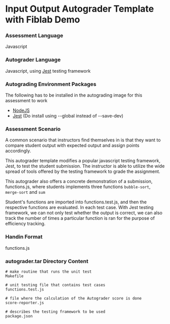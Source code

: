 # Input Output Autograder Template with Fiblab Demo

### Assessment Language
Javascript

### Autograder Language
Javascript, using [Jest](https://jestjs.io/) testing framework

### Autograding Environment Packages
The following has to be installed in the autograding image for this assessment to work
- [NodeJS](https://nodejs.org/en/)
- [Jest](https://jestjs.io/docs/getting-started) (Do install using --global instead of --save-dev)

### Assessment Scenario
A common scenario that instructors find themselves in is that they want to compare student output with expected output and assign points accordingly. 

This autograder template modifies a popular javascript testing framework, Jest, to test the student submission. The instructor is able to utilize the wide spread of tools offered by the testing framework to grade the assignment.

This autograder also offers a concrete demonstration of a submission, functions.js, where students implements three functions `bubble-sort`, `merge-sort` and `sum`

Student's functions are imported into functions.test.js, and then the respective functions are evaluated. In each test case. With Jest testing framework, we can not only test whether the output is correct, we can also track the number of times a particular function is ran for the purpose of efficiency tracking.

### Handin Format
functions.js

### autograder.tar Directory Content
```
# make routine that runs the unit test
Makefile

# unit testing file that contains test cases
functions.test.js

# file where the calculation of the Autograder score is done
score-reporter.js

# describes the testing framework to be used
package.json
